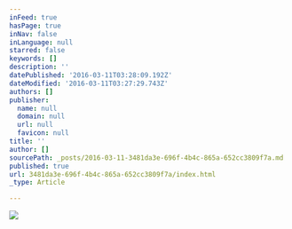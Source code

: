 ```yaml
---
inFeed: true
hasPage: true
inNav: false
inLanguage: null
starred: false
keywords: []
description: ''
datePublished: '2016-03-11T03:28:09.192Z'
dateModified: '2016-03-11T03:27:29.743Z'
authors: []
publisher:
  name: null
  domain: null
  url: null
  favicon: null
title: ''
author: []
sourcePath: _posts/2016-03-11-3481da3e-696f-4b4c-865a-652cc3809f7a.md
published: true
url: 3481da3e-696f-4b4c-865a-652cc3809f7a/index.html
_type: Article

---
```

![](https://the-grid-user-content.s3-us-west-2.amazonaws.com/365b4e21-5cd1-4b5a-b7b5-8b780f9ed1eb.jpg)